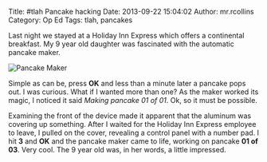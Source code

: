Title: #tlah Pancake hacking
Date: 2013-09-22 15:04:02
Author: mr.rcollins
Category: Op Ed
Tags: tlah, pancakes

Last night we stayed at a Holiday Inn Express which offers a continental breakfast. My 9 year old daughter was fascinated with the automatic pancake maker. 

![Pancake Maker](http://dl.ryancollins.org/blog/pancakemaker-l.jpg)

Simple as can be, press **OK** and less than a minute later a pancake pops out. I was curious. What if I wanted more than one? As the maker worked its magic, I noticed it said *Making pancake 01 of 01*. Ok, so it must be possible. 

Examining the front of the device made it apparent that the aluminum was covering up something. After I waited for the Holiday Inn Express employee to leave, I pulled on the cover, revealing a control panel with a number pad. I hit **3** and **OK** and the pancake maker came to life, working on pancake **01 of 03**. Very cool. The 9 year old was, in her words, a little impressed. 
